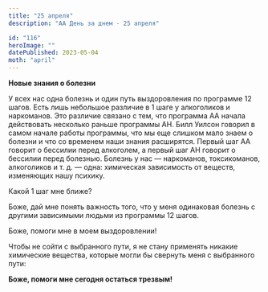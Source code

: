 ```yaml
---
title: "25 апреля"
description: "АА День за днем - 25 апреля"

id: "116"
heroImage: ""
datePublished: 2023-05-04
moth: "april"
---
```


**Новые знания о болезни**

У всех нас одна болезнь и один путь выздоровления по программе 12 шагов. Есть
лишь небольшое различие в 1 шаге у алкоголиков и наркоманов. Это различие
связано с тем, что программа АА начала действовать несколько раньше программы
АН. Билл Уилсон говорил в самом начале работы программы, что мы еще слишком
мало знаем о болезни и что со временем наши знания расширятся. Первый шаг АА
говорит о бессилии перед алкоголем, а первый шаг АН говорит о бессилии перед
болезнью. Болезнь у нас — наркоманов, токсикоманов, алкоголиков и т. д. —
одна: химическая зависимость от веществ, изменяющих нашу психику.

Какой 1 шаг мне ближе?

Боже, дай мне понять важность того, что у меня одинаковая болезнь с другими
зависимыми людьми из программы 12 шагов.

Боже, помоги мне в моем выздоровлении!

Чтобы не сойти с выбранного пути, я не стану применять никакие химические
вещества, которые могли бы свернуть меня с выбранного пути:

**Боже, помоги мне сегодня остаться трезвым!**
